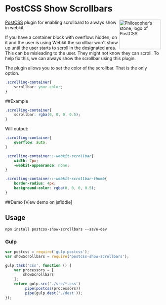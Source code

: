 [PostCSS]:                 https://github.com/postcss/postcss
[Demo]:                    http://jsfiddle.net/lukelarsen/aotz6qLh/

# PostCSS Show Scrollbars

<img align="right" width="135" height="95"
     title="Philosopher’s stone, logo of PostCSS"
     src="http://postcss.github.io/postcss/logo-leftp.png">

[PostCSS] plugin for enabling scrollbard to always show in webkit.

If you have a container block with overflow: hidden; on it and the user is using Webkit the scrollbar won't show up until the user starts to scroll in the designated area. This can be misleading to the user. They might not know they can scroll. To help fix this, we can always show the scrollbar using this plugin.

The plugin allows you to set the color of the scrollbar. That is the only option.

```css
.scrolling-container{
    scrollbar: your-color;
}
```

##Example

```css
.scrolling-container{
    scrollbar: rgba(0, 0, 0, 0.5);
}
```

Will output:

```css
.scrolling-container{
    overflow: auto;
}

.scrolling-container::-webkit-scrollbar{
    width: 7px;
    -webkit-appearance: none;
}

.scrolling-container::-webkit-scrollbar-thumb{
    border-radius: 4px;
    background-color: rgba(0, 0, 0, 0.5);
}
```

##Demo
[View demo on jsfiddle]


## Usage

```
npm install postcss-show-scrollbars --save-dev
```

### Gulp
```js
var postcss = require('gulp-postcss');
var showScrollbars = require('postcss-show-scrollbars');

gulp.task('css', function () {
    var processors = [
        showScrollbars
    ];
    return gulp.src('./src/*.css')
        .pipe(postcss(processors))
        .pipe(gulp.dest('./dest'));
});
```